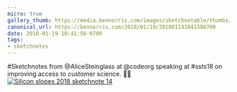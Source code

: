 ```yaml
---
micro: true
gallery_thumb: https://media.bennorris.com/images/sketchnotable/thumbs/silicon-slopes-2018-sketchnote-14.jpg
canonical_url: https://bennorris.com/2018/01/19/201801191041580700
date: 2018-01-19 10:41:58-0700
tags:
- sketchnotes
---
```


#Sketchnotes from @AliceSteinglass at @codeorg speaking at #ssts18 on improving access to customer science. ✍🏼 [![Silicon slopes 2018 sketchnote 14](https://media.bennorris.com/images/sketchnotable/silicon-slopes-2018/silicon-slopes-2018-sketchnote-14.jpg)](https://media.bennorris.com/images/sketchnotable/silicon-slopes-2018/silicon-slopes-2018-sketchnote-14.jpg)